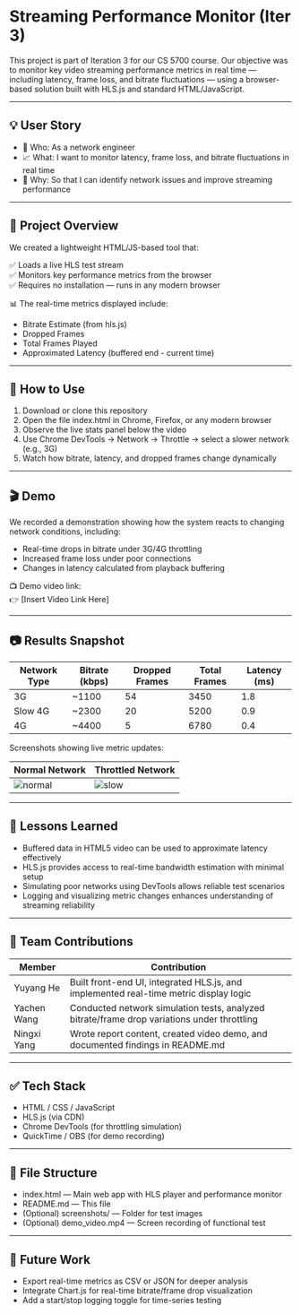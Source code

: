 # Streaming Performance Monitor (Iter 3)

This project is part of Iteration 3 for our CS 5700 course. Our objective was to monitor key video streaming performance metrics in real time — including latency, frame loss, and bitrate fluctuations — using a browser-based solution built with HLS.js and standard HTML/JavaScript.

---

## 💡 User Story

- 👤 Who: As a network engineer  
- 📈 What: I want to monitor latency, frame loss, and bitrate fluctuations in real time  
- 🎯 Why: So that I can identify network issues and improve streaming performance  

---

## 📁 Project Overview

We created a lightweight HTML/JS-based tool that:

✅ Loads a live HLS test stream  
✅ Monitors key performance metrics from the browser  
✅ Requires no installation — runs in any modern browser  

📊 The real-time metrics displayed include:

- Bitrate Estimate (from hls.js)
- Dropped Frames
- Total Frames Played
- Approximated Latency (buffered end - current time)

---

## 🔧 How to Use

1. Download or clone this repository  
2. Open the file index.html in Chrome, Firefox, or any modern browser  
3. Observe the live stats panel below the video  
4. Use Chrome DevTools → Network → Throttle → select a slower network (e.g., 3G)  
5. Watch how bitrate, latency, and dropped frames change dynamically

---

## 🎬 Demo

We recorded a demonstration showing how the system reacts to changing network conditions, including:

- Real-time drops in bitrate under 3G/4G throttling  
- Increased frame loss under poor connections  
- Changes in latency calculated from playback buffering

📺 Demo video link:  
👉 [Insert Video Link Here]

---

## 📷 Results Snapshot

| Network Type | Bitrate (kbps) | Dropped Frames | Total Frames | Latency (ms) |
|--------------|----------------|----------------|---------------|--------------|
| 3G           | ~1100          | 54             | 3450          | 1.8          |
| Slow 4G      | ~2300          | 20             | 5200          | 0.9          |
| 4G           | ~4400          | 5              | 6780          | 0.4          |

Screenshots showing live metric updates:

| Normal Network | Throttled Network |
|----------------|------------------|
| ![normal](screenshot-normal.png) | ![slow](screenshot-slow3g.png) |

---

## 📘 Lessons Learned

- Buffered data in HTML5 video can be used to approximate latency effectively
- HLS.js provides access to real-time bandwidth estimation with minimal setup
- Simulating poor networks using DevTools allows reliable test scenarios
- Logging and visualizing metric changes enhances understanding of streaming reliability

---

## 👥 Team Contributions

| Member        | Contribution                                                                     |
|---------------|----------------------------------------------------------------------------------|
| Yuyang He     | Built front-end UI, integrated HLS.js, and implemented real-time metric display logic |
| Yachen Wang   | Conducted network simulation tests, analyzed bitrate/frame drop variations under throttling |
| Ningxi Yang   | Wrote report content, created video demo, and documented findings in README.md |

---

## ✅ Tech Stack

- HTML / CSS / JavaScript  
- HLS.js (via CDN)  
- Chrome DevTools (for throttling simulation)  
- QuickTime / OBS (for demo recording)

---

## 📂 File Structure

- index.html — Main web app with HLS player and performance monitor  
- README.md — This file  
- (Optional) screenshots/ — Folder for test images  
- (Optional) demo_video.mp4 — Screen recording of functional test

---

## 📌 Future Work

- Export real-time metrics as CSV or JSON for deeper analysis  
- Integrate Chart.js for real-time bitrate/frame drop visualization  
- Add a start/stop logging toggle for time-series testing
